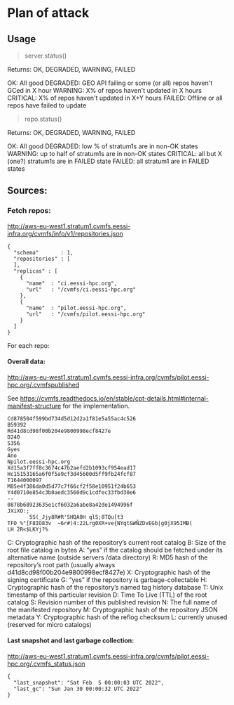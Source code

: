 # Plan of attack

## Usage

> server.status()

Returns: OK, DEGRADED, WARNING, FAILED

OK: All good
DEGRADED: GEO API failing or some (or all) repos haven't GCed in X hour
WARNING: X% of repos haven't updated in X hours
CRITICAL: X% of repos haven't updated in X+Y hours
FAILED: Offline or all repos have failed to update


> repo.status()

Returns: OK, DEGRADED, WARNING, FAILED

OK: All good
DEGRADED: low % of stratum1s are in non-OK states
WARNING: up to half of stratum1s are in non-OK states
CRITICAL: all but X (one?) stratum1s are in FAILED state
FAILED: all stratum1 are in FAILED states


## Sources:

### 

### Fetch repos:

http://aws-eu-west1.stratum1.cvmfs.eessi-infra.org/cvmfs/info/v1/repositories.json 

````
{
  "schema"       : 1,
  "repositories" : [
  ],
  "replicas" : [
    {
      "name"  : "ci.eessi-hpc.org",
      "url"   : "/cvmfs/ci.eessi-hpc.org"
    },
    {
      "name"  : "pilot.eessi-hpc.org",
      "url"   : "/cvmfs/pilot.eessi-hpc.org"
    }
  ]
}
````

For each repo:

#### Overall data:

http://aws-eu-west1.stratum1.cvmfs.eessi-infra.org/cvmfs/pilot.eessi-hpc.org/.cvmfspublished

See https://cvmfs.readthedocs.io/en/stable/cpt-details.html#internal-manifest-structure for the implementation.

````
Cd878504f599bd734d5d12d2a1f81e5a55ac4c526
B59392
Rd41d8cd98f00b204e9800998ecf8427e
D240
S356
Gyes
Ano
Npilot.eessi-hpc.org
Xd15a3f7ff8c3674c47b2aefd2b1093cf954ead17
Hc15153165a6f0f5a9cf3d45600d5ff9fb24fcf87
T1644000097
M85e4f386da0d5d77c7f66cf2f58e10951f24b653
Y4d0710e854c3b0aedc3560d9c1cdfec33fbd30e6
--
0878b68923635e1cf6032a6abe8a42de1494996f
JXiXO:;
       5S(_Jjy8R#R'SHQA0H qlS;8TQu[t3
TFO_%"[F8IO83v  ~6r#)4:22Lrg0XR+ve{NYqt&WÑZDvEGb|g0jX95IMɃ(
LH 2R<$LKYj?%

````

C: Cryptographic hash of the repository’s current root catalog
B: Size of the root file catalog in bytes
A: “yes” if the catalog should be fetched under its alternative name (outside servers /data directory)
R: MD5 hash of the repository’s root path (usually always d41d8cd98f00b204e9800998ecf8427e)
X: Cryptographic hash of the signing certificate
G: “yes” if the repository is garbage-collectable
H: Cryptographic hash of the repository’s named tag history database
T: Unix timestamp of this particular revision
D: Time To Live (TTL) of the root catalog
S: Revision number of this published revision
N: The full name of the manifested repository
M: Cryptographic hash of the repository JSON metadata
Y: Cryptographic hash of the reflog checksum
L: currently unused (reserved for micro catalogs)

#### Last snapshot and last garbage collection:

http://aws-eu-west1.stratum1.cvmfs.eessi-infra.org/cvmfs/pilot.eessi-hpc.org/.cvmfs_status.json

````
{
  "last_snapshot": "Sat Feb  5 00:00:03 UTC 2022",
  "last_gc": "Sun Jan 30 00:00:32 UTC 2022"
}
````


